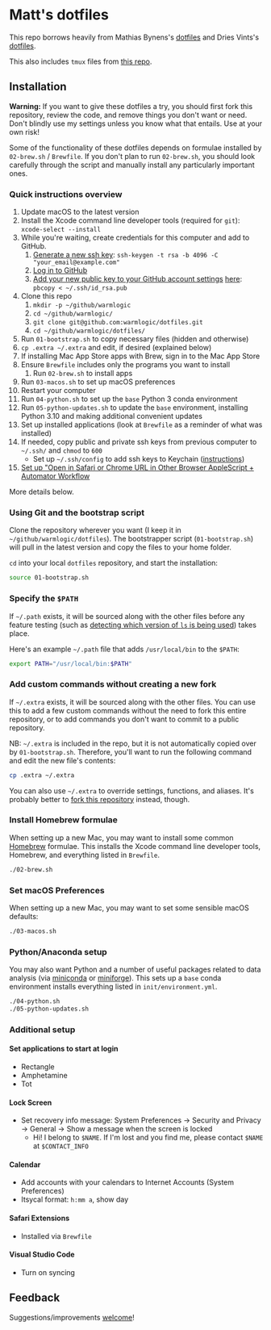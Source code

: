 # Matt's dotfiles

This repo borrows heavily from Mathias Bynens's [dotfiles](https://github.com/mathiasbynens/dotfiles/) and Dries Vints's [dotfiles](https://github.com/driesvints/dotfiles).

This also includes `tmux` files from [this repo](https://github.com/gpakosz/.tmux).

## Installation

**Warning:** If you want to give these dotfiles a try, you should first fork this repository, review the code, and remove things you don't want or need. Don't blindly use my settings unless you know what that entails. Use at your own risk!

Some of the functionality of these dotfiles depends on formulae installed by `02-brew.sh` / `Brewfile`. If you don't plan to run `02-brew.sh`, you should look carefully through the script and manually install any particularly important ones.

### Quick instructions overview

1. Update macOS to the latest version
1. Install the Xcode command line developer tools (required for `git`): `xcode-select --install`
1. While you're waiting, create credentials for this computer and add to GitHub.
    1. [Generate a new ssh key](https://help.github.com/articles/generating-a-new-ssh-key-and-adding-it-to-the-ssh-agent/): `ssh-keygen -t rsa -b 4096 -C "your_email@example.com"`
    1. [Log in to GitHub](https://github.com/login)
    1. [Add your new public key to your GitHub account settings](https://help.github.com/articles/adding-a-new-ssh-key-to-your-github-account/) [here](https://github.com/settings/keys): `pbcopy < ~/.ssh/id_rsa.pub`
1. Clone this repo
    1. `mkdir -p ~/github/warmlogic`
    1. `cd ~/github/warmlogic/`
    1. `git clone git@github.com:warmlogic/dotfiles.git`
    1. `cd ~/github/warmlogic/dotfiles/`
1. Run `01-bootstrap.sh` to copy necessary files (hidden and otherwise)
1. `cp .extra ~/.extra` and edit, if desired (explained below)
1. If installing Mac App Store apps with Brew, sign in to the Mac App Store
1. Ensure `Brewfile` includes only the programs you want to install
    1. Run `02-brew.sh` to install apps
1. Run `03-macos.sh` to set up macOS preferences
1. Restart your computer
1. Run `04-python.sh` to set up the `base` Python 3 conda environment
1. Run `05-python-updates.sh` to update the `base` environment, installing Python 3.10 and making additional convenient updates
1. Set up installed applications (look at `Brewfile` as a reminder of what was installed)
1. If needed, copy public and private ssh keys from previous computer to `~/.ssh/` and `chmod` to `600`
   - Set up `~/.ssh/config` to add ssh keys to Keychain ([instructions](https://github.com/jirsbek/SSH-keys-in-macOS-Sierra-keychain))
1. [Set up "Open in Safari or Chrome URL in Other Browser AppleScript + Automator Workflow](https://gist.github.com/warmlogic/e6b2f30640b4c5de2077373fb53f6df3)

More details below.

### Using Git and the bootstrap script

Clone the repository wherever you want (I keep it in `~/github/warmlogic/dotfiles`). The bootstrapper script (`01-bootstrap.sh`) will pull in the latest version and copy the files to your home folder.

`cd` into your local `dotfiles` repository, and start the installation:

```sh
source 01-bootstrap.sh
```

### Specify the `$PATH`

If `~/.path` exists, it will be sourced along with the other files before any feature testing (such as [detecting which version of `ls` is being used](https://github.com/mathiasbynens/dotfiles/blob/aff769fd75225d8f2e481185a71d5e05b76002dc/.aliases#L21-26)) takes place.

Here's an example `~/.path` file that adds `/usr/local/bin` to the `$PATH`:

```sh
export PATH="/usr/local/bin:$PATH"
```

### Add custom commands without creating a new fork

If `~/.extra` exists, it will be sourced along with the other files. You can use this to add a few custom commands without the need to fork this entire repository, or to add commands you don't want to commit to a public repository.

NB: `~/.extra` is included in the repo, but it is not automatically copied over by `01-bootstrap.sh`. Therefore, you'll want to run the following command and edit the new file's contents:

```sh
cp .extra ~/.extra
```

You can also use `~/.extra` to override settings, functions, and aliases. It's probably better to [fork this repository](https://github.com/warmlogic/dotfiles/fork) instead, though.

### Install Homebrew formulae

When setting up a new Mac, you may want to install some common [Homebrew](http://brew.sh/) formulae. This installs the Xcode command line developer tools, Homebrew, and everything listed in `Brewfile`.

```sh
./02-brew.sh
```

### Set macOS Preferences

When setting up a new Mac, you may want to set some sensible macOS defaults:

```sh
./03-macos.sh
```

### Python/Anaconda setup

You may also want Python and a number of useful packages related to data analysis (via [miniconda](https://docs.conda.io/en/latest/miniconda.html) or [miniforge](https://github.com/conda-forge/miniforge/)). This sets up a `base` conda environment installs everything listed in `init/environment.yml`.

```sh
./04-python.sh
./05-python-updates.sh
```

### Additional setup

#### Set applications to start at login

- Rectangle
- Amphetamine
- Tot

#### Lock Screen

- Set recovery info message: System Preferences -> Security and Privacy -> General -> Show a message when the screen is locked
  - Hi! I belong to `$NAME`. If I'm lost and you find me, please contact `$NAME` at `$CONTACT_INFO`

#### Calendar

- Add accounts with your calendars to Internet Accounts (System Preferences)
- Itsycal format: `h:mm a`, show day

#### Safari Extensions

- Installed via `Brewfile`

#### Visual Studio Code

- Turn on syncing

## Feedback

Suggestions/improvements [welcome](https://github.com/warmlogic/dotfiles/issues)!

